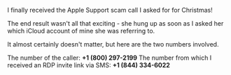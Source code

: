 I finally received the Apple Support scam call I asked for for Christmas! 

The end result wasn't all that exciting - she hung up as soon as I asked her which iCloud account of mine she was referring to.

It almost certainly doesn't matter, but here are the two numbers involved.

The number of the caller: 
**+1 (800) 297-2199**
The number from which I received an RDP invite link via SMS: 
**+1 (844) 334-6022**